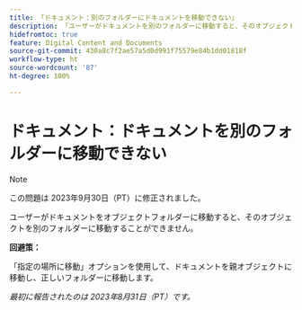```yaml
---
title: 「ドキュメント：別のフォルダーにドキュメントを移動できない」
description: 「ユーザーがドキュメントを別のフォルダーに移動すると、そのオブジェクトを別のフォルダーに移動することができない。」
hidefromtoc: true
feature: Digital Content and Documents
source-git-commit: 430a8c7f2ae57a5d0d991f75579e84b1dd01818f
workflow-type: ht
source-wordcount: '87'
ht-degree: 100%

---
```



# ドキュメント：ドキュメントを別のフォルダーに移動できない

>[!NOTE]
>
>この問題は 2023年9月30日（PT）に修正されました。

ユーザーがドキュメントをオブジェクトフォルダーに移動すると、そのオブジェクトを別のフォルダーに移動することができません。

**回避策：**

「指定の場所に移動」オプションを使用して、ドキュメントを親オブジェクトに移動し、正しいフォルダーに移動します。

_最初に報告されたのは 2023年8月31日（PT）です。_
